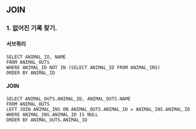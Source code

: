 ## JOIN

### 1. 없어진 기록 찾기.

#### 서브쿼리
```mysql
SELECT ANIMAL_ID, NAME
FROM ANIMAL_OUTS
WHERE ANIMAL_ID NOT IN (SELECT ANIMAL_ID FROM ANIMAL_INS)
ORDER BY ANIMAL_ID
```

#### JOIN
```mysql
SELECT ANIMAL_OUTS.ANIMAL_ID, ANIMAL_OUTS.NAME 
FROM ANIMAL_OUTS
LEFT JOIN ANIMAL_INS ON ANIMAL_OUTS.ANIMAL_ID = ANIMAL_INS.ANIMAL_ID
WHERE ANIMAL_INS.ANIMAL_ID IS NULL
ORDER BY ANIMAL_OUTS.ANIMAL_ID
```
